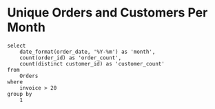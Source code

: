 # Unique Orders and Customers Per Month

```
select
    date_format(order_date, '%Y-%m') as 'month',
    count(order_id) as 'order_count',
    count(distinct customer_id) as 'customer_count'
from
    Orders
where
    invoice > 20
group by
    1
```
